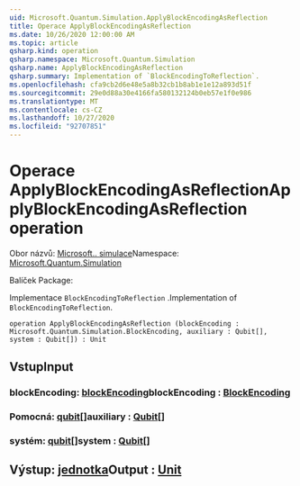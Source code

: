 ```yaml
---
uid: Microsoft.Quantum.Simulation.ApplyBlockEncodingAsReflection
title: Operace ApplyBlockEncodingAsReflection
ms.date: 10/26/2020 12:00:00 AM
ms.topic: article
qsharp.kind: operation
qsharp.namespace: Microsoft.Quantum.Simulation
qsharp.name: ApplyBlockEncodingAsReflection
qsharp.summary: Implementation of `BlockEncodingToReflection`.
ms.openlocfilehash: cfa9cb2d6e48e5a8b32cb1b8ab1e1e12a893d51f
ms.sourcegitcommit: 29e0d88a30e4166fa580132124b0eb57e1f0e986
ms.translationtype: MT
ms.contentlocale: cs-CZ
ms.lasthandoff: 10/27/2020
ms.locfileid: "92707851"
---
```

# <a name="applyblockencodingasreflection-operation"></a><span data-ttu-id="571d4-102">Operace ApplyBlockEncodingAsReflection</span><span class="sxs-lookup"><span data-stu-id="571d4-102">ApplyBlockEncodingAsReflection operation</span></span>

<span data-ttu-id="571d4-103">Obor názvů: [Microsoft.. simulace](xref:Microsoft.Quantum.Simulation)</span><span class="sxs-lookup"><span data-stu-id="571d4-103">Namespace: [Microsoft.Quantum.Simulation](xref:Microsoft.Quantum.Simulation)</span></span>

<span data-ttu-id="571d4-104">Balíček [](https://nuget.org/packages/)</span><span class="sxs-lookup"><span data-stu-id="571d4-104">Package: [](https://nuget.org/packages/)</span></span>


<span data-ttu-id="571d4-105">Implementace `BlockEncodingToReflection` .</span><span class="sxs-lookup"><span data-stu-id="571d4-105">Implementation of `BlockEncodingToReflection`.</span></span>

```qsharp
operation ApplyBlockEncodingAsReflection (blockEncoding : Microsoft.Quantum.Simulation.BlockEncoding, auxiliary : Qubit[], system : Qubit[]) : Unit
```


## <a name="input"></a><span data-ttu-id="571d4-106">Vstup</span><span class="sxs-lookup"><span data-stu-id="571d4-106">Input</span></span>

### <a name="blockencoding--blockencoding"></a><span data-ttu-id="571d4-107">blockEncoding: [blockEncoding](xref:Microsoft.Quantum.Simulation.BlockEncoding)</span><span class="sxs-lookup"><span data-stu-id="571d4-107">blockEncoding : [BlockEncoding](xref:Microsoft.Quantum.Simulation.BlockEncoding)</span></span>




### <a name="auxiliary--qubit"></a><span data-ttu-id="571d4-108">Pomocná: [qubit](xref:microsoft.quantum.lang-ref.qubit)[]</span><span class="sxs-lookup"><span data-stu-id="571d4-108">auxiliary : [Qubit](xref:microsoft.quantum.lang-ref.qubit)[]</span></span>




### <a name="system--qubit"></a><span data-ttu-id="571d4-109">systém: [qubit](xref:microsoft.quantum.lang-ref.qubit)[]</span><span class="sxs-lookup"><span data-stu-id="571d4-109">system : [Qubit](xref:microsoft.quantum.lang-ref.qubit)[]</span></span>





## <a name="output--unit"></a><span data-ttu-id="571d4-110">Výstup: [jednotka](xref:microsoft.quantum.lang-ref.unit)</span><span class="sxs-lookup"><span data-stu-id="571d4-110">Output : [Unit](xref:microsoft.quantum.lang-ref.unit)</span></span>

